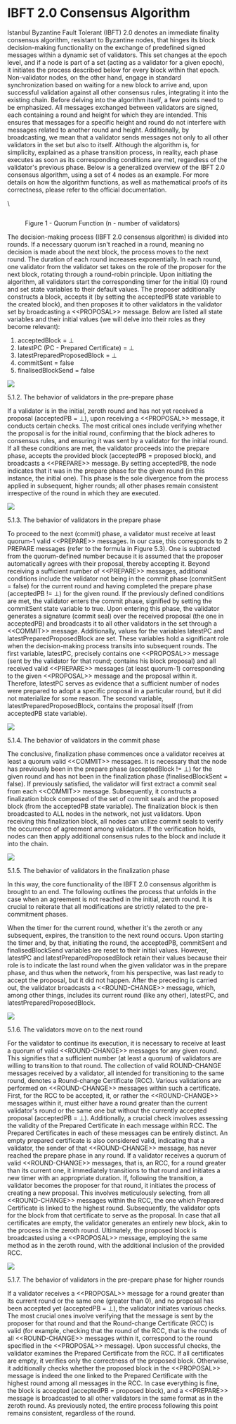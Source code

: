 # IBFT 2.0 Consensus Algorithm

Istanbul Byzantine Fault Tolerant (IBFT) 2.0 denotes an immediate finality consensus algorithm, resistant to Byzantine nodes, that hinges its block decision-making functionality on the exchange of predefined signed messages within a dynamic set of validators. This set changes at the epoch level, and if a node is part of a set (acting as a validator for a given epoch), it initiates the process described below for every block within that epoch. Non-validator nodes, on the other hand, engage in standard synchronization based on waiting for a new block to arrive and, upon successful validation against all other consensus rules, integrating it into the existing chain. Before delving into the algorithm itself, a few points need to be emphasized. All messages exchanged between validators are signed, each containing a round and height for which they are intended. This ensures that messages for a specific height and round do not interfere with messages related to another round and height. Additionally, by broadcasting, we mean that a validator sends messages not only to all other validators in the set but also to itself. Although the algorithm is, for simplicity, explained as a phase transition process, in reality, each phase executes as soon as its corresponding conditions are met, regardless of the validator's previous phase. Below is a generalized overview of the IBFT 2.0 consensus algorithm, using a set of 4 nodes as an example. For more details on how the algorithm functions, as well as mathematical proofs of its correctness, please refer to the official documentation.

\


<figure><img src="../../../.gitbook/assets/4 (1).png" alt=""><figcaption><p>Figure 1 - Quorum Function (n - number of validators)</p></figcaption></figure>

The decision-making process (IBFT 2.0 consensus algorithm) is divided into rounds. If a necessary quorum isn't reached in a round, meaning no decision is made about the next block, the process moves to the next round. The duration of each round increases exponentially. In each round, one validator from the validator set takes on the role of the proposer for the next block, rotating through a round-robin principle. Upon initiating the algorithm, all validators start the corresponding timer for the initial (0) round and set state variables to their default values. The proposer additionally constructs a block, accepts it (by setting the acceptedPB state variable to the created block), and then proposes it to other validators in the validator set by broadcasting a <\<PROPOSAL>> message. Below are listed all state variables and their initial values (we will delve into their roles as they become relevant):

1. acceptedBlock = ⊥
2. latestPC (PC - Prepared Certificate) = ⊥
3. latestPreparedProposedBlock = ⊥
4. commitSent = false
5. finalisedBlockSend = false

![](<../../../.gitbook/assets/5 (1).png>)

5.1.2. The behavior of validators in the pre-prepare phase

If a validator is in the initial, zeroth round and has not yet received a proposal (acceptedPB = ⊥), upon receiving a <\<PROPOSAL>> message, it conducts certain checks. The most critical ones include verifying whether the proposal is for the initial round, confirming that the block adheres to consensus rules, and ensuring it was sent by a validator for the initial round. If all these conditions are met, the validator proceeds into the prepare phase, accepts the provided block (acceptedPB = proposed block), and broadcasts a <\<PREPARE>> message. By setting acceptedPB, the node indicates that it was in the prepare phase for the given round (in this instance, the initial one). This phase is the sole divergence from the process applied in subsequent, higher rounds; all other phases remain consistent irrespective of the round in which they are executed.

![](<../../../.gitbook/assets/6 (1).png>)

5.1.3. The behavior of validators in the prepare phase

To proceed to the next (commit) phase, a validator must receive at least quorum-1 valid <\<PREPARE>> messages. In our case, this corresponds to 2 PREPARE messages (refer to the formula in Figure 5.3). One is subtracted from the quorum-defined number because it is assumed that the proposer automatically agrees with their proposal, thereby accepting it. Beyond receiving a sufficient number of <\<PREPARE>> messages, additional conditions include the validator not being in the commit phase (commitSent = false) for the current round and having completed the prepare phase (acceptedPB != ⊥) for the given round. If the previously defined conditions are met, the validator enters the commit phase, signified by setting the commitSent state variable to true. Upon entering this phase, the validator generates a signature (commit seal) over the received proposal (the one in acceptedPB) and broadcasts it to all other validators in the set through a <\<COMMIT>> message. Additionally, values for the variables latestPC and latestPreparedProposedBlock are set. These variables hold a significant role when the decision-making process transits into subsequent rounds. The first variable, latestPC, precisely contains one <\<PROPOSAL>> message (sent by the validator for that round; contains his block proposal) and all received valid <\<PREPARE>> messages (at least quorum-1) corresponding to the given <\<PROPOSAL>> message and the proposal within it. Therefore, latestPC serves as evidence that a sufficient number of nodes were prepared to adopt a specific proposal in a particular round, but it did not materialize for some reason. The second variable, latestPreparedProposedBlock, contains the proposal itself (from acceptedPB state variable).

![](<../../../.gitbook/assets/7 (1).png>)

5.1.4. The behavior of validators in the commit phase

The conclusive, finalization phase commences once a validator receives at least a quorum valid <\<COMMIT>> messages. It is necessary that the node has previously been in the prepare phase (acceptedBlock != ⊥) for the given round and has not been in the finalization phase (finalisedBlockSent = false). If previously satisfied, the validator will first extract a commit seal from each <\<COMMIT>> message. Subsequently, it constructs a finalization block composed of the set of commit seals and the proposed block (from the acceptedPB state variable). The finalization block is then broadcasted to ALL nodes in the network, not just validators. Upon receiving this finalization block, all nodes can utilize commit seals to verify the occurrence of agreement among validators. If the verification holds, nodes can then apply additional consensus rules to the block and include it into the chain.

![](<../../../.gitbook/assets/8 (1).png>)

5.1.5. The behavior of validators in the finalization phase

In this way, the core functionality of the IBFT 2.0 consensus algorithm is brought to an end. The following outlines the process that unfolds in the case when an agreement is not reached in the initial, zeroth round. It is crucial to reiterate that all modifications are strictly related to the pre-commitment phases.

When the timer for the current round, whether it's the zeroth or any subsequent, expires, the transition to the next round occurs. Upon starting the timer and, by that, initiating the round, the acceptedPB, commitSent and finalisedBlockSend variables are reset to their initial values. However, latestPC and latestPreparedProposedBlock retain their values because their role is to indicate the last round when the given validator was in the prepare phase, and thus when the network, from his perspective, was last ready to accept the proposal, but it did not happen. After the preceding is carried out, the validator broadcasts a <\<ROUND-CHANGE>> message, which, among other things, includes its current round (like any other), latestPC, and latestPreparedProposedBlock.

![](<../../../.gitbook/assets/9 (1).png>)

5.1.6. The validators move on to the next round

For the validator to continue its execution, it is necessary to receive at least a quorum of valid <\<ROUND-CHANGE>> messages for any given round. This signifies that a sufficient number (at least a quorum) of validators are willing to transition to that round. The collection of valid ROUND-CHANGE messages received by a validator, all intended for transitioning to the same round, denotes a Round-change Certificate (RCC). Various validations are performed on <\<ROUND-CHANGE>> messages within such a certificate. First, for the RCC to be accepted, it, or rather the <\<ROUND-CHANGE>> messages within it, must either have a round greater than the current validator's round or the same one but without the currently accepted proposal (acceptedPB = ⊥). Additionally, a crucial check involves assessing the validity of the Prepared Certificate in each message within RCC. The Prepared Certificates in each of these messages can be entirely distinct. An empty prepared certificate is also considered valid, indicating that a validator, the sender of that <\<ROUND-CHANGE>> message, has never reached the prepare phase in any round. If a validator receives a quorum of valid <\<ROUND-CHANGE>> messages, that is, an RCC, for a round greater than its current one, it immediately transitions to that round and initiates a new timer with an appropriate duration. If, following the transition, a validator becomes the proposer for that round, it initiates the process of creating a new proposal. This involves meticulously selecting, from all <\<ROUND-CHANGE>> messages within the RCC, the one which Prepared Certificate is linked to the highest round. Subsequently, the validator opts for the block from that certificate to serve as the proposal. In case that all certificates are empty, the validator generates an entirely new block, akin to the process in the zeroth round. Ultimately, the proposed block is broadcasted using a <\<PROPOSAL>> message, employing the same method as in the zeroth round, with the additional inclusion of the provided RCC.

![](<../../../.gitbook/assets/10 (1).png>)

5.1.7. The behavior of validators in the pre-prepare phase for higher rounds

If a validator receives a <\<PROPOSAL>> message for a round greater than its current round or the same one (greater than 0), and no proposal has been accepted yet (acceptedPB = ⊥), the validator initiates various checks. The most crucial ones involve verifying that the message is sent by the proposer for that round and that the Round-change Certificate (RCC) is valid (for example, checking that the round of the RCC, that is the rounds of all <\<ROUND-CHANGE>> messages within it, correspond to the round specified in the <\<PROPOSAL>> message). Upon successful checks, the validator examines the Prepared Certificate from the RCC. If all certificates are empty, it verifies only the correctness of the proposed block. Otherwise, it additionally checks whether the proposed block in the <\<PROPOSAL>> message is indeed the one linked to the Prepared Certificate with the highest round among all messages in the RCC. In case everything is fine, the block is accepted (acceptedPB = proposed block), and a <\<PREPARE>> message is broadcasted to all other validators in the same format as in the zeroth round. As previously noted, the entire process following this point remains consistent, regardless of the round.
